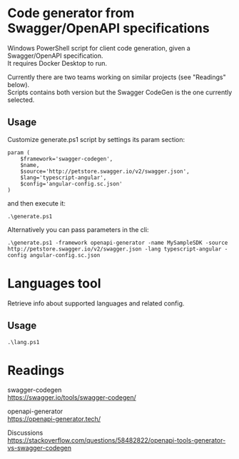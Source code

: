 # Code generator from Swagger/OpenAPI specifications

Windows PowerShell script for client code generation, given a Swagger/OpenAPI specification.  
It requires Docker Desktop to run.  
  
Currently there are two teams working on similar projects (see "Readings" below).  
Scripts contains both version but the Swagger CodeGen is the one currently selected.  

## Usage

Customize generate.ps1 script by settings its param section:

    param (
        $framework='swagger-codegen',
        $name,
        $source='http://petstore.swagger.io/v2/swagger.json',
        $lang='typescript-angular',
        $config='angular-config.sc.json'
    )

and then execute it:

    .\generate.ps1

Alternatively you can pass parameters in the cli:

    .\generate.ps1 -framework openapi-generator -name MySampleSDK -source http://petstore.swagger.io/v2/swagger.json -lang typescript-angular -config angular-config.sc.json

# Languages tool

Retrieve info about supported languages and related config.  

## Usage

    .\lang.ps1

# Readings

swagger-codegen  
https://swagger.io/tools/swagger-codegen/

openapi-generator  
https://openapi-generator.tech/

Discussions  
https://stackoverflow.com/questions/58482822/openapi-tools-generator-vs-swagger-codegen
